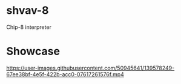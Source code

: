 # shvav-8
Chip-8 interpreter

# Showcase
https://user-images.githubusercontent.com/50945641/139578249-67ee38bf-4e5f-422b-acc0-07617261576f.mp4

